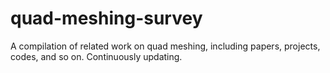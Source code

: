 # quad-meshing-survey
A compilation of related work on quad meshing, including papers, projects, codes, and so on. Continuously updating.
